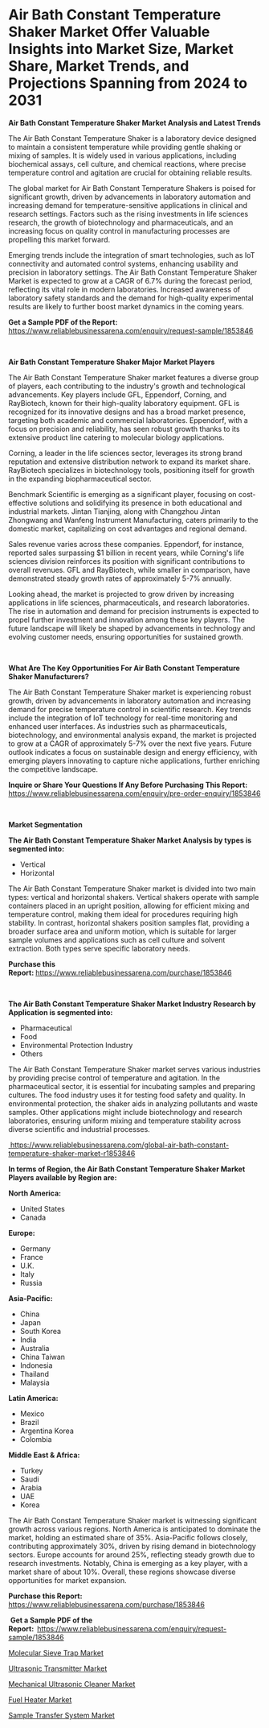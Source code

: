 <p><h1>Air Bath Constant Temperature Shaker Market Offer Valuable Insights into Market Size, Market Share, Market Trends, and Projections Spanning from 2024 to 2031</h1></p><p><strong>Air Bath Constant Temperature Shaker Market Analysis and Latest Trends</strong></p>
<p><p>The Air Bath Constant Temperature Shaker is a laboratory device designed to maintain a consistent temperature while providing gentle shaking or mixing of samples. It is widely used in various applications, including biochemical assays, cell culture, and chemical reactions, where precise temperature control and agitation are crucial for obtaining reliable results.</p><p>The global market for Air Bath Constant Temperature Shakers is poised for significant growth, driven by advancements in laboratory automation and increasing demand for temperature-sensitive applications in clinical and research settings. Factors such as the rising investments in life sciences research, the growth of biotechnology and pharmaceuticals, and an increasing focus on quality control in manufacturing processes are propelling this market forward. </p><p>Emerging trends include the integration of smart technologies, such as IoT connectivity and automated control systems, enhancing usability and precision in laboratory settings. The Air Bath Constant Temperature Shaker Market is expected to grow at a CAGR of 6.7% during the forecast period, reflecting its vital role in modern laboratories. Increased awareness of laboratory safety standards and the demand for high-quality experimental results are likely to further boost market dynamics in the coming years.</p></p>
<p><strong>Get a Sample PDF of the Report:&nbsp;</strong> <a href="https://www.reliablebusinessarena.com/enquiry/request-sample/1853846?utm_campaign=1685&utm_medium=2&utm_source=Github&utm_content=ia&utm_term=20102024&utm_id=air-bath-constant-temperature-shaker">https://www.reliablebusinessarena.com/enquiry/request-sample/1853846</a></p>
<p>&nbsp;</p>
<p><strong>Air Bath Constant Temperature Shaker Major Market Players</strong></p>
<p><p>The Air Bath Constant Temperature Shaker market features a diverse group of players, each contributing to the industry's growth and technological advancements. Key players include GFL, Eppendorf, Corning, and RayBiotech, known for their high-quality laboratory equipment. GFL is recognized for its innovative designs and has a broad market presence, targeting both academic and commercial laboratories. Eppendorf, with a focus on precision and reliability, has seen robust growth thanks to its extensive product line catering to molecular biology applications.</p><p>Corning, a leader in the life sciences sector, leverages its strong brand reputation and extensive distribution network to expand its market share. RayBiotech specializes in biotechnology tools, positioning itself for growth in the expanding biopharmaceutical sector.</p><p>Benchmark Scientific is emerging as a significant player, focusing on cost-effective solutions and solidifying its presence in both educational and industrial markets. Jintan Tianjing, along with Changzhou Jintan Zhongwang and Wanfeng Instrument Manufacturing, caters primarily to the domestic market, capitalizing on cost advantages and regional demand.</p><p>Sales revenue varies across these companies. Eppendorf, for instance, reported sales surpassing $1 billion in recent years, while Corning's life sciences division reinforces its position with significant contributions to overall revenues. GFL and RayBiotech, while smaller in comparison, have demonstrated steady growth rates of approximately 5-7% annually.</p><p>Looking ahead, the market is projected to grow driven by increasing applications in life sciences, pharmaceuticals, and research laboratories. The rise in automation and demand for precision instruments is expected to propel further investment and innovation among these key players. The future landscape will likely be shaped by advancements in technology and evolving customer needs, ensuring opportunities for sustained growth.</p></p>
<p>&nbsp;</p>
<p><strong>What Are The Key Opportunities For Air Bath Constant Temperature Shaker Manufacturers?</strong></p>
<p><p>The Air Bath Constant Temperature Shaker market is experiencing robust growth, driven by advancements in laboratory automation and increasing demand for precise temperature control in scientific research. Key trends include the integration of IoT technology for real-time monitoring and enhanced user interfaces. As industries such as pharmaceuticals, biotechnology, and environmental analysis expand, the market is projected to grow at a CAGR of approximately 5-7% over the next five years. Future outlook indicates a focus on sustainable design and energy efficiency, with emerging players innovating to capture niche applications, further enriching the competitive landscape.</p></p>
<p><strong>Inquire or Share Your Questions If Any Before Purchasing This Report:</strong> <a href="https://www.reliablebusinessarena.com/enquiry/pre-order-enquiry/1853846?utm_campaign=1685&utm_medium=2&utm_source=Github&utm_content=ia&utm_term=20102024&utm_id=air-bath-constant-temperature-shaker">https://www.reliablebusinessarena.com/enquiry/pre-order-enquiry/1853846</a></p>
<p>&nbsp;</p>
<p><strong>Market Segmentation</strong></p>
<p><strong>The Air Bath Constant Temperature Shaker Market Analysis by types is segmented into:</strong></p>
<p><ul><li>Vertical</li><li>Horizontal</li></ul></p>
<p><p>The Air Bath Constant Temperature Shaker market is divided into two main types: vertical and horizontal shakers. Vertical shakers operate with sample containers placed in an upright position, allowing for efficient mixing and temperature control, making them ideal for procedures requiring high stability. In contrast, horizontal shakers position samples flat, providing a broader surface area and uniform motion, which is suitable for larger sample volumes and applications such as cell culture and solvent extraction. Both types serve specific laboratory needs.</p></p>
<p><strong>Purchase this Report:&nbsp;</strong><a href="https://www.reliablebusinessarena.com/purchase/1853846?utm_campaign=1685&utm_medium=2&utm_source=Github&utm_content=ia&utm_term=20102024&utm_id=air-bath-constant-temperature-shaker">https://www.reliablebusinessarena.com/purchase/1853846</a></p>
<p>&nbsp;</p>
<p><strong>The Air Bath Constant Temperature Shaker Market Industry Research by Application is segmented into:</strong></p>
<p><ul><li>Pharmaceutical</li><li>Food</li><li>Environmental Protection Industry</li><li>Others</li></ul></p>
<p><p>The Air Bath Constant Temperature Shaker market serves various industries by providing precise control of temperature and agitation. In the pharmaceutical sector, it is essential for incubating samples and preparing cultures. The food industry uses it for testing food safety and quality. In environmental protection, the shaker aids in analyzing pollutants and waste samples. Other applications might include biotechnology and research laboratories, ensuring uniform mixing and temperature stability across diverse scientific and industrial processes.</p></p>
<p><a href="https://www.reliablebusinessarena.com/global-air-bath-constant-temperature-shaker-market-r1853846?utm_campaign=1685&utm_medium=2&utm_source=Github&utm_content=ia&utm_term=20102024&utm_id=air-bath-constant-temperature-shaker">&nbsp;https://www.reliablebusinessarena.com/global-air-bath-constant-temperature-shaker-market-r1853846</a></p>
<p><strong>In terms of Region, the Air Bath Constant Temperature Shaker Market Players available by Region are:</strong></p>
<p>
    <p> <strong> North America: </strong>
        <ul>
            <li>United States</li>
            <li>Canada</li>
        </ul>
        </p> 
    <p> <strong> Europe: </strong>
        <ul>
            <li>Germany</li>
            <li>France</li>
            <li>U.K.</li>
            <li>Italy</li>
            <li>Russia</li>
        </ul>
        </p> 
    <p> <strong> Asia-Pacific: </strong>
        <ul>
            <li>China</li>
            <li>Japan</li>
            <li>South Korea</li>
            <li>India</li>
            <li>Australia</li>
            <li>China Taiwan</li>
            <li>Indonesia</li>
            <li>Thailand</li>
            <li>Malaysia</li>
        </ul>
        </p> 
    <p> <strong> Latin America: </strong>
        <ul>
            <li>Mexico</li>
            <li>Brazil</li>
            <li>Argentina Korea</li>
            <li>Colombia</li>
        </ul>
        </p> 
    <p> <strong> Middle East & Africa: </strong>
        <ul>
            <li>Turkey</li>
            <li>Saudi</li>
            <li>Arabia</li>
            <li>UAE</li>
            <li>Korea</li>
        </ul>
    </p>
    </p>
<p><p>The Air Bath Constant Temperature Shaker market is witnessing significant growth across various regions. North America is anticipated to dominate the market, holding an estimated share of 35%. Asia-Pacific follows closely, contributing approximately 30%, driven by rising demand in biotechnology sectors. Europe accounts for around 25%, reflecting steady growth due to research investments. Notably, China is emerging as a key player, with a market share of about 10%. Overall, these regions showcase diverse opportunities for market expansion.</p></p>
<p><strong>Purchase this Report: </strong><a href="https://www.reliablebusinessarena.com/purchase/1853846?utm_campaign=1685&utm_medium=2&utm_source=Github&utm_content=ia&utm_term=20102024&utm_id=air-bath-constant-temperature-shaker">https://www.reliablebusinessarena.com/purchase/1853846</a></p>
<p>&nbsp;<strong>Get a Sample PDF of the Report:&nbsp;&nbsp;</strong><a href="https://www.reliablebusinessarena.com/enquiry/request-sample/1853846?utm_campaign=1685&utm_medium=2&utm_source=Github&utm_content=ia&utm_term=20102024&utm_id=air-bath-constant-temperature-shaker">https://www.reliablebusinessarena.com/enquiry/request-sample/1853846</a></p>
<p><strong></strong></p>
<p><p><a href="https://www.linkedin.com/pulse/navigating-global-molecular-sieve-trap-market-from-trends-wkccf?utm_campaign=1685&utm_medium=2&utm_source=Github&utm_content=ia&utm_term=20102024&utm_id=air-bath-constant-temperature-shaker">Molecular Sieve Trap Market</a></p><p><a href="https://www.linkedin.com/pulse/comprehensive-ultrasonic-transmitter-market-report-segmentation-qe2sf?utm_campaign=1685&utm_medium=2&utm_source=Github&utm_content=ia&utm_term=20102024&utm_id=air-bath-constant-temperature-shaker">Ultrasonic Transmitter Market</a></p><p><a href="https://www.linkedin.com/pulse/mechanical-ultrasonic-cleaner-market-segmentation-in-depth-enu1e?utm_campaign=1685&utm_medium=2&utm_source=Github&utm_content=ia&utm_term=20102024&utm_id=air-bath-constant-temperature-shaker">Mechanical Ultrasonic Cleaner Market</a></p><p><a href="https://www.linkedin.com/pulse/global-fuel-heater-market-trends-forecasts-strategic-analysis-pjdsf?utm_campaign=1685&utm_medium=2&utm_source=Github&utm_content=ia&utm_term=20102024&utm_id=air-bath-constant-temperature-shaker">Fuel Heater Market</a></p><p><a href="https://www.linkedin.com/pulse/sample-transfer-system-market-size-segmentation-trends-growth-aavmf?utm_campaign=1685&utm_medium=2&utm_source=Github&utm_content=ia&utm_term=20102024&utm_id=air-bath-constant-temperature-shaker">Sample Transfer System Market</a></p></p>